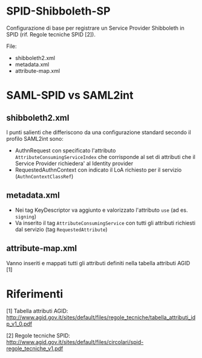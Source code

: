 # SPID-Shibboleth-SP

Configurazione di base per registrare un Service Provider Shibboleth in SPID (rif. Regole tecniche SPID [2]).

File:
* shibboleth2.xml
* metadata.xml
* attribute-map.xml

# SAML-SPID vs SAML2int

## shibboleth2.xml

I punti salienti che differiscono da una configurazione standard secondo il profilo SAML2int sono:
* AuthnRequest con specificato l'attributo `AttributeConsumingServiceIndex` che corrisponde al set di attributi che il Service Provider richiedera' al Identity provider
* RequestedAuthnContext con indicato il LoA richiesto per il servizio (`AuthnContextClassRef`)

## metadata.xml

* Nei tag KeyDescriptor va aggiunto e valorizzato l'attributo `use` (ad es. `signing`)
* Va inserito il tag `AttributeConsumingService` con tutti gli attributi richiesti dal servizio (tag `RequestedAttribute`)

## attribute-map.xml

Vanno inseriti e mappati tutti gli attributi definiti nella tabella attributi AGID [1]

# Riferimenti

[1] Tabella attributi AGID: http://www.agid.gov.it/sites/default/files/regole_tecniche/tabella_attributi_idp_v1_0.pdf

[2] Regole tecniche SPID: http://www.agid.gov.it/sites/default/files/circolari/spid-regole_tecniche_v1.pdf
